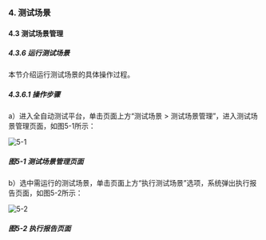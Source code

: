 ### 4. 测试场景

#### 4.3 测试场景管理 

##### 4.3.6 运行测试场景

本节介绍运行测试场景的具体操作过程。

##### 4.3.6.1 操作步骤

a）进入全自动测试平台，单击页面上方“测试场景 > 测试场景管理”，进入测试场景管理页面，如图5-1所示：

![5-1](https://www.feisuanyz.com/fstest/cscj/cscjmanage/12.png)

##### 图5-1 测试场景管理页面

b）选中需运行的测试场景，单击页面上方“执行测试场景”选项，系统弹出执行报告页面，如图5-2所示：

![5-2](https://www.feisuanyz.com/fstest/cscj/cscjmanage/13_1.png)

##### 图5-2 执行报告页面
